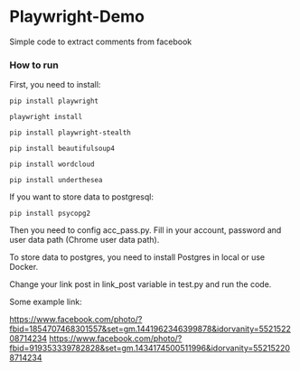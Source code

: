 # Playwright-Demo
Simple code to extract comments from facebook
### How to run

First, you need to install:

```
pip install playwright

playwright install

pip install playwright-stealth

pip install beautifulsoup4

pip install wordcloud

pip install underthesea
```

If you want to store data to postgresql:

```
pip install psycopg2
```

Then you need to config acc_pass.py. Fill in your account, password and user data path (Chrome user data path).

To store data to postgres, you need to install Postgres in local or use Docker.

Change your link post in link_post variable in test.py and run the code.


Some example link: 

https://www.facebook.com/photo/?fbid=1854707468301557&set=gm.1441962346399878&idorvanity=552152208714234
https://www.facebook.com/photo/?fbid=919353339782828&set=gm.1434174500511996&idorvanity=552152208714234
